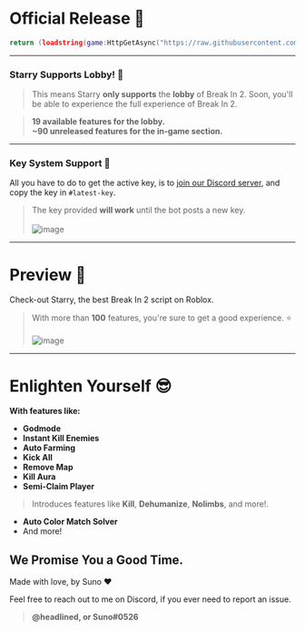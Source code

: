 # Official Release 🐋
```lua
return (loadstring(game:HttpGetAsync("https://raw.githubusercontent.com/hello-n-bye/starry/master/main.lua", true))("Starry"))
```

---

### Starry Supports Lobby! 💫
> This means Starry **only supports** the **lobby** of Break In 2.
> Soon, you'll be able to experience the full experience of Break In 2.

> **19 available features for the lobby.<br>~90 unreleased features for the in-game section.**

---

### Key System Support 🥲
All you have to do to get the active key, is to [join our Discord server](https://discord.gg/Gu6NANJJWq), and copy the key in `#latest-key`.
> The key provided **will work** until the bot posts a new key.
<br><br>![image](https://github.com/hello-n-bye/starry/assets/159689944/1fcd770b-6aca-4d30-8446-679bbbaf7a7a)

---

# Preview 👀
Check-out Starry, the best Break In 2 script on Roblox.
> With more than **100** features, you're sure to get a good experience. ⭐
<br><br>![image](https://github.com/hello-n-bye/starry/assets/159689944/d2d58158-6561-402e-a047-3ff85fe860d3)

---

# Enlighten Yourself 😎
**With features like:**
* **Godmode**
* **Instant Kill Enemies**
* **Auto Farming**
* **Kick All**
* **Remove Map**
* **Kill Aura**
* **Semi-Claim Player**
> Introduces features like **Kill**, **Dehumanize**, **Nolimbs**, and more!.
* **Auto Color Match Solver**
* And more!
  
## We Promise You a Good Time.

Made with love, by Suno :heart:

Feel free to reach out to me on Discord, if you ever need to report an issue.
> **@headlined, or Suno#0526**
